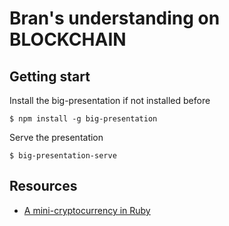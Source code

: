 # Bran's understanding on BLOCKCHAIN

## Getting start

Install the big-presentation if not installed before

```
$ npm install -g big-presentation
```

Serve the presentation

```
$ big-presentation-serve
```

## Resources
 - [A mini-cryptocurrency in Ruby](https://www.youtube.com/watch?v=3aJI1ABdjQk&feature=youtu.be)
